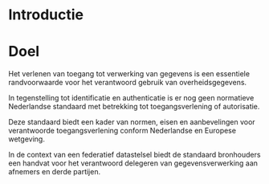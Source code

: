 # Introductie

# Doel

Het  verlenen van toegang tot verwerking van gegevens is een essentiele randvoorwaarde voor het verantwoord gebruik van overheidsgegevens.

In tegenstelling tot identificatie en authenticatie is er nog geen normatieve Nederlandse standaard met betrekking tot toegangsverlening of autorisatie. 

Deze standaard biedt een kader van normen, eisen en aanbevelingen voor verantwoorde toegangsverlening conform Nederlandse en Europese wetgeving.

In de context van een federatief datastelsel biedt de standaard bronhouders een handvat voor het verantwoord delegeren van gegevensverwerking aan afnemers en derde partijen.
